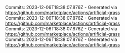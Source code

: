 Commits: 2023-12-06T18:38:07.876Z - Generated via https://github.com/marketplace/actions/artificial-grass
<br>
Commits: 2023-12-06T18:38:07.876Z - Generated via https://github.com/marketplace/actions/artificial-grass
<br>
Commits: 2023-12-06T18:38:07.876Z - Generated via https://github.com/marketplace/actions/artificial-grass
<br>
Commits: 2023-12-06T18:38:07.876Z - Generated via https://github.com/marketplace/actions/artificial-grass
<br>
